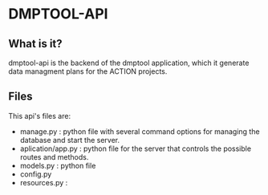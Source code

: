 # DMPTOOL-API


## What is it?

dmptool-api is the backend of the dmptool application, which it generate data managment plans for the ACTION projects.


## Files

This api's files are:
 - manage.py : python file with several command options for managing the database and start the server.
 - aplication/app.py : python file for the server that controls the possible routes and methods.
 - models.py : python file
 - config.py
 - resources.py :
